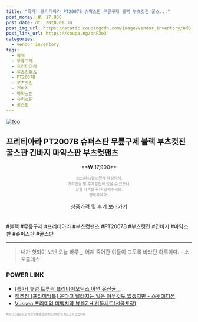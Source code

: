 ```yaml
--- 
title: "특가! 프리티아라 PT2007B 슈퍼스판 무릎구제 블랙 부츠컷진 꿀스..." 
post_money: ₩. 17,900 
post_date: dt. 2020.01.30 
post_img_url: https://static.coupangcdn.com/image/vendor_inventory/8d6f/93c332f21d0e24409a95e8768f585f08b7f5bb53e560cca19237a6ae945a.jpg 
post_link_url: https://coupa.ng/bnF3e3 
categories: 
  - vendor_inventory 
tags: 
  - 블랙 
  - 무릎구제 
  - 프리티아라 
  - 부츠컷팬츠 
  - PT2007B 
  - 부츠컷진 
  - 긴바지 
  - 마약스판 
  - 슈퍼스판 
  - 꿀스판 
--- 
```

[![foo](https://static.coupangcdn.com/image/vendor_inventory/8d6f/93c332f21d0e24409a95e8768f585f08b7f5bb53e560cca19237a6ae945a.jpg)](https://coupa.ng/bnF3e3) 

## 프리티아라 PT2007B 슈퍼스판 무릎구제 블랙 부츠컷진 꿀스판 긴바지 마약스판 부츠컷팬츠 
<p style="text-align: center;">**₩ 17,900**</p> 
<p style="text-align: center;"><span style="color: #898c8f; font-family: Georgia,Times,serif; font-size: 0.75em;">2020년01월30일에 작성되어, <br>가격변동 및 추가할인이 있을 수 있으니,<br> 상품 가격을 꼭!확인해주세요.<br>행복하세요~</span> 
</p>	 
<div markdown="0" style="text-align: center;"><a href="https://coupa.ng/bnF3e3" class="btn btn--success">상품가격 및 후기 보러가기</a></div> 
<br><br> 
  #블랙 #무릎구제 #프리티아라 #부츠컷팬츠 #PT2007B #부츠컷진 #긴바지 #마약스판 #슈퍼스판 #꿀스판 
<hr> 

> 내가 헛되이 보낸 오늘 하루는 어제 죽어간 이들이 그토록 바라던 하루이다. - 소포클레스 


### POWER LINK

* <a href="https://blog.naver.com/an0733/221787633400" target="_blank">[특가] 휴럼 트루락 프리바이오틱스 아연 유산균...</a>
* <a href="https://blog.naver.com/fasyy4321/221787498782" target="_blank">책추천 [프리미엄북] 운다고 달라지는 일은 아무것도 없겠지만 - 스윗에디션</a>
* <a href="https://blog.naver.com/santokki14/221787685827" target="_blank">Vussen 프리미엄 미백치약 뷰센7 H 선물세트(선물포장)</a>

<span style="color: #898c8f; font-family: Georgia,Times,serif; font-size: 0.55em;">파트너스활동으로 작성자에게 일정액의 커미션이 제공될수 있습니다.</span> 
